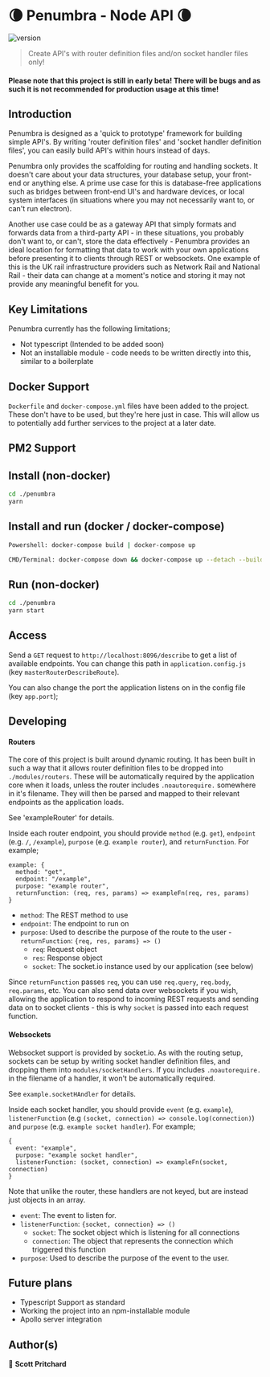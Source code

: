 # 🌘 Penumbra - Node API 🌘
![version](https://img.shields.io/badge/version-0.0.1-blue.svg?cacheSeconds=2592000)

> Create API's with router definition files and/on socket handler files only!

#### Please note that this project is still in early beta! There will be bugs and as such it is not recommended for production usage at this time!

## Introduction
Penumbra is designed as a 'quick to prototype' framework for building simple API's. By writing 'router definition files' and 'socket handler definition files', you can easily build API's within hours instead of days.

Penumbra only provides the scaffolding for routing and handling sockets. It doesn't care about your data structures, your database setup, your front-end or anything else. A prime use case for this is database-free applications such as bridges between front-end UI's and hardware devices, or local system interfaces (in situations where you may not necessarily want to, or can't run electron).

Another use case could be as a gateway API that simply formats and forwards data from a third-party API - in these situations, you probably don't want to, or can't, store the data effectively - Penumbra provides an ideal location for formatting that data to work with your own applications before presenting it to clients through REST or websockets. One example of this is the UK rail infrastructure providers such as Network Rail and National Rail - their data can change at a moment's notice and storing it may not provide any meaningful benefit for you.

## Key Limitations

Penumbra currently has the following limitations;

 - Not typescript (Intended to be added soon)
 - Not an installable module - code needs to be written directly into this, similar to a boilerplate

## Docker Support
`Dockerfile` and `docker-compose.yml` files have been added to the project. These don't have to be used, but they're here just in case. This will allow us to potentially add further services to the project at a later date.

## PM2 Support
##

## Install (non-docker)

```sh
cd ./penumbra
yarn
```

## Install and run (docker / docker-compose)

```sh
Powershell: docker-compose build | docker-compose up

CMD/Terminal: docker-compose down && docker-compose up --detach --build --remove-orphans
```

## Run (non-docker)

```sh
cd ./penumbra
yarn start
```

## Access
Send a `GET` request to `http://localhost:8096/describe` to get a list of available endpoints. You can change this path in `application.config.js` (key `masterRouterDescribeRoute`).

You can also change the port the application listens on in the config file (key `app.port`);

## Developing

#### Routers

The core of this project is built around dynamic routing. It has been built in such a way that it allows router definition files to be dropped into `./modules/routers`. These will be automatically required by the application core when it loads, unless the router includes `.noautorequire.` somewhere in it's filename. They will then be parsed and mapped to their relevant endpoints as the application loads.

See 'exampleRouter' for details.

Inside each router endpoint, you should provide `method` (e.g. `get`), `endpoint` (e.g. `/`, `/example`), `purpose` (e.g. `example router`), and `returnFunction`. For example;

    example: {
      method: "get",
      endpoint: "/example",
      purpose: "example router",
      returnFunction: (req, res, params) => exampleFn(req, res, params)
    }

- `method`: The REST method to use
- `endpoint`: The endpoint to run on
- `purpose`: Used to describe the purpose of the route to the user
  -`returnFunction`: `{req, res, params} => ()`
    - `req`: Request object
    - `res`: Response object
    - `socket`: The socket.io instance used by our application (see below)

Since `returnFunction` passes `req`, you can use `req.query`, `req.body`, `req.params`, etc. You can also send data over websockets if you wish, allowing the application to respond to incoming REST requests and sending data on to socket clients - this is why `socket` is passed into each request function.

#### Websockets

Websocket support is provided by socket.io. As with the routing setup, sockets can be setup by writing socket handler definition files, and dropping them into `modules/socketHandlers`. If you includes `.noautorequire.` in the filename of a handler, it won't be automatically required.

See `example.socketHAndler` for details.

Inside each socket handler, you should provide `event` (e.g. `example`), `listenerFunction` (e.g `(socket, connection) => console.log(connection)`) and `purpose` (e.g. `example socket handler`). For example;

    {
      event: "example",
      purpose: "example socket handler",
      listenerFunction: (socket, connection) => exampleFn(socket, connection)
    }

Note that unlike the router, these handlers are not keyed, but are instead just objects in an array.

 - `event`: The event to listen for.
 - `listenerFunction`: `{socket, connection} => ()`
   - `socket`: The socket object which is listening for all connections
   - `connection`: The object that represents the connection which triggered this function
 - `purpose`: Used to describe the purpose of the event to the user.

## Future plans

 - Typescript Support as standard
 - Working the project into an npm-installable module
 - Apollo server integration

## Author(s)

👤 **Scott Pritchard**